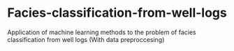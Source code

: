 # Facies-classification-from-well-logs
Application of machine learning methods to the problem of facies classification from well logs (With data preproccesing)
